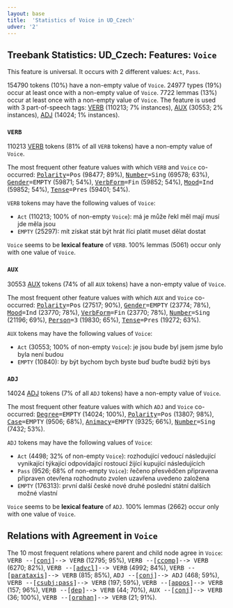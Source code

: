 ```yaml
---
layout: base
title:  'Statistics of Voice in UD_Czech'
udver: '2'
---
```


## Treebank Statistics: UD_Czech: Features: `Voice`

This feature is universal.
It occurs with 2 different values: `Act`, `Pass`.

154790 tokens (10%) have a non-empty value of `Voice`.
24977 types (19%) occur at least once with a non-empty value of `Voice`.
7722 lemmas (13%) occur at least once with a non-empty value of `Voice`.
The feature is used with 3 part-of-speech tags: [VERB](cs-pos-VERB.html) (110213; 7% instances), [AUX](cs-pos-AUX.html) (30553; 2% instances), [ADJ](cs-pos-ADJ.html) (14024; 1% instances).

### `VERB`

110213 [VERB](cs-pos-VERB.html) tokens (81% of all `VERB` tokens) have a non-empty value of `Voice`.

The most frequent other feature values with which `VERB` and `Voice` co-occurred: <tt><a href="Polarity.html">Polarity</a>=Pos</tt> (98477; 89%), <tt><a href="Number.html">Number</a>=Sing</tt> (69578; 63%), <tt><a href="Gender.html">Gender</a>=EMPTY</tt> (59871; 54%), <tt><a href="VerbForm.html">VerbForm</a>=Fin</tt> (59852; 54%), <tt><a href="Mood.html">Mood</a>=Ind</tt> (59852; 54%), <tt><a href="Tense.html">Tense</a>=Pres</tt> (59401; 54%).

`VERB` tokens may have the following values of `Voice`:

* `Act` (110213; 100% of non-empty `Voice`): má je může řekl měl mají musí jde měla jsou
* `EMPTY` (25297): mít získat stát být hrát říci platit muset dělat dostat

`Voice` seems to be **lexical feature** of `VERB`. 100% lemmas (5061) occur only with one value of `Voice`.

### `AUX`

30553 [AUX](cs-pos-AUX.html) tokens (74% of all `AUX` tokens) have a non-empty value of `Voice`.

The most frequent other feature values with which `AUX` and `Voice` co-occurred: <tt><a href="Polarity.html">Polarity</a>=Pos</tt> (27517; 90%), <tt><a href="Gender.html">Gender</a>=EMPTY</tt> (23774; 78%), <tt><a href="Mood.html">Mood</a>=Ind</tt> (23770; 78%), <tt><a href="VerbForm.html">VerbForm</a>=Fin</tt> (23770; 78%), <tt><a href="Number.html">Number</a>=Sing</tt> (21196; 69%), <tt><a href="Person.html">Person</a>=3</tt> (19830; 65%), <tt><a href="Tense.html">Tense</a>=Pres</tt> (19272; 63%).

`AUX` tokens may have the following values of `Voice`:

* `Act` (30553; 100% of non-empty `Voice`): je jsou bude byl jsem jsme bylo byla není budou
* `EMPTY` (10840): by být bychom bych byste buď buďte budiž býti bys

### `ADJ`

14024 [ADJ](cs-pos-ADJ.html) tokens (7% of all `ADJ` tokens) have a non-empty value of `Voice`.

The most frequent other feature values with which `ADJ` and `Voice` co-occurred: <tt><a href="Degree.html">Degree</a>=EMPTY</tt> (14024; 100%), <tt><a href="Polarity.html">Polarity</a>=Pos</tt> (13807; 98%), <tt><a href="Case.html">Case</a>=EMPTY</tt> (9506; 68%), <tt><a href="Animacy.html">Animacy</a>=EMPTY</tt> (9325; 66%), <tt><a href="Number.html">Number</a>=Sing</tt> (7432; 53%).

`ADJ` tokens may have the following values of `Voice`:

* `Act` (4498; 32% of non-empty `Voice`): rozhodující vedoucí následující vynikající týkající odpovídající rostoucí žijící kupující následujících
* `Pass` (9526; 68% of non-empty `Voice`): řečeno přesvědčen připravena připraven otevřena rozhodnuto zvolen uzavřena uvedeno založena
* `EMPTY` (176313): první další české nové druhé poslední státní dalších možné vlastní

`Voice` seems to be **lexical feature** of `ADJ`. 100% lemmas (2662) occur only with one value of `Voice`.

## Relations with Agreement in `Voice`

The 10 most frequent relations where parent and child node agree in `Voice`:
<tt>VERB --[<a href="../dep/conj.html">conj</a>]--> VERB</tt> (12795; 95%),
<tt>VERB --[<a href="../dep/ccomp.html">ccomp</a>]--> VERB</tt> (6270; 82%),
<tt>VERB --[<a href="../dep/advcl.html">advcl</a>]--> VERB</tt> (4992; 84%),
<tt>VERB --[<a href="../dep/parataxis.html">parataxis</a>]--> VERB</tt> (815; 85%),
<tt>ADJ --[<a href="../dep/conj.html">conj</a>]--> ADJ</tt> (468; 59%),
<tt>VERB --[<a href="../dep/csubj:pass.html">csubj:pass</a>]--> VERB</tt> (197; 59%),
<tt>VERB --[<a href="../dep/appos.html">appos</a>]--> VERB</tt> (157; 96%),
<tt>VERB --[<a href="../dep/dep.html">dep</a>]--> VERB</tt> (44; 70%),
<tt>AUX --[<a href="../dep/conj.html">conj</a>]--> VERB</tt> (36; 100%),
<tt>VERB --[<a href="../dep/orphan.html">orphan</a>]--> VERB</tt> (21; 91%).

